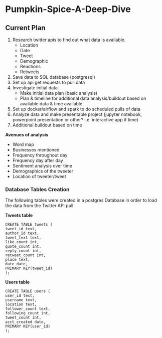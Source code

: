 # Pumpkin-Spice-A-Deep-Dive

## Current Plan

1. Research twitter apis to find out what data is available.
   - Location
    - Date
    - Tweet
    - Demographic
    - Reactions 
    - Retweets
2. Save data to SQL database (postgresql)
3. Set up api get requests to pull data
4. Investigate initial data.
    - Make initial data plan (basic analysis)
    - Plan & timeline for additional data analysis/buildout  based on available data & time available
5. Set up docker/airflow and spark to do scheduled pulls of data
6. Analyze data and make presentable project (jupyter notebook, powerpoint presentation or other? I.e. interactive app if time)
7. Additional buildout based on time

**Avenues of analysis**
  - Word map
  - Businesses mentioned
  - Frequency throughout day
  - Frequency day after day
  - Sentiment analysis over time
  - Demographics of the tweeter
  - Location of tweeter/tweet


### Database Tables Creation

The following tables were created in a postgres Database in order to load the data from the Twitter API pull

**Tweets table**
```
CREATE TABLE tweets (
tweet_id text,
author_id text,
tweet_text text,
like_count int,
quote_count int,
reply_count int,
retweet_count int,
place text,
date date,
PRIMARY KEY(tweet_id)
);
```

**Users table**
```
CREATE TABLE users (
user_id text,
username text,
location text,
follower_count text,
following_count int,
tweet_count int,
acct_created date,
PRIMARY KEY(user_id)
);
```